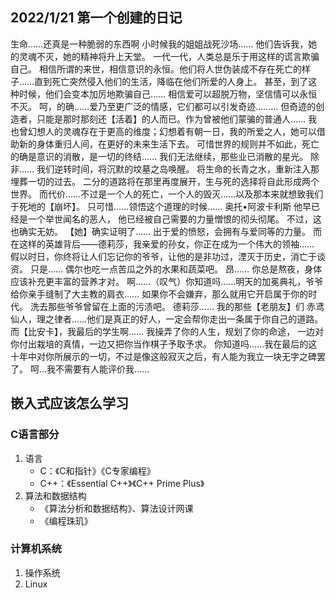 ## 2022/1/21 第一个创建的日记

生命……还真是一种脆弱的东西啊
小时候我的姐姐战死沙场……
他们告诉我，她的灵魂不灭，她的精神将升上天堂。
一代一代，人类总是乐于用这样的谎言欺骗自己。
相信所谓的来世，相信意识的永恒。他们将人世伪装成不存在死亡的样子……直到死亡突然侵入他们的生活，降临在他们所爱的人身上。
甚至，到了这种时候，他们会变本加厉地欺骗自己……
相信爱可以超脱万物，坚信情可以永恒不灭。
呵，的确……爱乃至更广泛的情感，它们都可以引发奇迹………
但奇迹的创造者，只能是那时那刻还【活着】的人而已。作为曾被他们蒙骗的普通人……
我也曾幻想人的灵魂存在于更高的维度；幻想着有朝一日，我的所爱之人，她可以借助新的身体重归人间，在更好的未来生活下去。
可惜世界的规则并不如此，死亡的确是意识的消散，是一切的终结……
我们无法继续，那些业已消散的星光。
除非……
我们逆转时间，将沉默的坟墓之岛唤醒。
将生命的长青之水，重新注入那埋葬一切的过去。
二分的道路将在那里再度展开，生与死的选择将自此形成两个世界。
而代价……不过是一个人的死亡，一个人的毁灭……以及那本来就想致我们于死地的【崩坏】。
只可惜……领悟这个道理的时候……
奥托•阿波卡利斯
他早已经是一个举世闻名的恶人，
他已经被自己需要的力量憎恨的彻头彻尾。
不过，这也确实无妨。
【她】确实证明了……
出于爱的愤怒，会拥有与爱同等的力量。
而在这样的英雄背后——德莉莎，我亲爱的孙女，你正在成为一个伟大的领袖……
假以时日，你终将让人们忘记你的爷爷，让他的是非功过，湮灭于历史，消亡于谈资。
只是……
偶尔也吃一点苦瓜之外的水果和蔬菜吧。
昂……
你总是熬夜，身体应该补充更丰富的营养才对。
啊……（叹气）你知道吗……明天的加冕典礼，爷爷给你亲手缝制了大主教的肩衣……
如果你不会嫌弃，那么就用它开启属于你的时代。
洗去那些爷爷曾留在上面的污渍吧。
德莉莎……
我的那些【老朋友】们
赤鸢仙人，理之律者……他们是真正的好人，一定会帮你走出一条属于你自己的道路。
而【比安卡】，我最后的学生啊……
我操弄了你的人生，规划了你的命途，
一边对你付出栽培的真情，一边又把你当作棋子予取予求。
你知道吗……我在最后的这十年中对你所展示的一切，不过是像这般寂灭之后，有人能为我立一块无字之碑罢了。
呵…我不需要有人能评价我……​




## 嵌入式应该怎么学习



### C语言部分

1. 语言
   * C：《C和指针》《C专家编程》
   * C++：《Essential C++》《C++ Prime Plus》
2. 算法和数据结构
   * 《算法分析和数据结构》、算法设计网课
   * 《编程珠玑》



### 计算机系统

1. 操作系统
2. Linux

